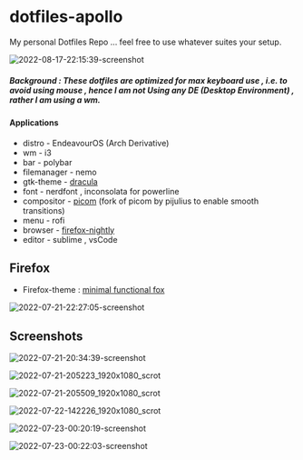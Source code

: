 # dotfiles-apollo
My personal Dotfiles Repo ... feel free to use whatever suites your setup.


![2022-08-17-22:15:39-screenshot](https://user-images.githubusercontent.com/90280586/185196716-1993253f-8fdd-4fec-ba9a-234c2868a6a4.png)


##### Background : These dotfiles are optimized for max keyboard use , i.e. to avoid using mouse , hence I am not Using any DE (Desktop Environment) , rather I am using a wm. 


#### Applications

- distro - EndeavourOS (Arch Derivative)
- wm - i3
- bar - polybar
- filemanager - nemo 
- gtk-theme - [dracula](https://draculatheme.com)
- font - nerdfont , inconsolata for powerline
- compositor - [picom](https://github.com/pijulius/picom) (fork of picom by pijulius to enable smooth transitions)
- menu - rofi
- browser - [firefox-nightly](https://www.mozilla.org/en-US/firefox/channel/desktop/)
- editor - sublime , vsCode


## Firefox

- Firefox-theme : [minimal functional fox](https://github.com/mut-ex/minimal-functional-fox) 

![2022-07-21-22:27:05-screenshot](https://user-images.githubusercontent.com/90280586/180271114-de3a8e49-0de0-40ab-ae23-2f7f94ad5819.png)


## Screenshots

![2022-07-21-20:34:39-screenshot](https://user-images.githubusercontent.com/90280586/180247874-b5556e99-e0aa-411b-8381-7074ca071a6a.png)

![2022-07-21-205223_1920x1080_scrot](https://user-images.githubusercontent.com/90280586/180270322-e45ebdf2-bf30-406f-8815-8d3b6e7b0094.png)

![2022-07-21-205509_1920x1080_scrot](https://user-images.githubusercontent.com/90280586/180270356-181d4706-b752-40ea-a645-a5bf09307129.png)

![2022-07-22-142226_1920x1080_scrot](https://user-images.githubusercontent.com/90280586/180404240-3e34fabc-9353-4cf3-b68d-ab2854ecf927.png)


![2022-07-23-00:20:19-screenshot](https://user-images.githubusercontent.com/90280586/180505195-33574408-6b80-4c9b-83fb-2560d5e20b21.png)

![2022-07-23-00:22:03-screenshot](https://user-images.githubusercontent.com/90280586/180505203-9a56357d-da57-4e10-8961-316c5e64e2ea.png)
